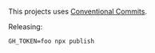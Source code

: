 This projects uses [Conventional Commits](https://www.conventionalcommits.org/en/v1.0.0/).

Releasing:
```
GH_TOKEN=foo npx publish
```
